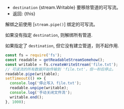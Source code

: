 <!-- YAML
added: v0.9.4
-->

* `destination` {stream.Writable} 要移除管道的可写流。
* 返回: {this}

解绑之前使用 [`stream.pipe()`] 绑定的可写流。

如果没有指定 `destination`, 则解绑所有管道.

如果指定了 `destination`, 但它没有建立管道，则不起作用.

```js
const fs = require('fs');
const readable = getReadableStreamSomehow();
const writable = fs.createWriteStream('file.txt');
// 可读流的所有数据开始传输到 'file.txt'，但一秒后停止。
readable.pipe(writable);
setTimeout(() => {
  console.log('停止写入 file.txt');
  readable.unpipe(writable);
  console.log('手动关闭文件流');
  writable.end();
}, 1000);
```

